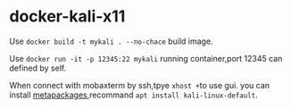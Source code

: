 # docker-kali-x11

Use `docker build -t mykali . --no-chace` build image.

Use `docker run -it -p 12345:22 mykali` running container,port 12345 can defined by self.

When connect with mobaxterm by ssh,tpye `xhost +`to use gui.
you can install [metapackages](https://www.kali.org/docs/general-use/metapackages/),recommand `apt install kali-linux-default`.
